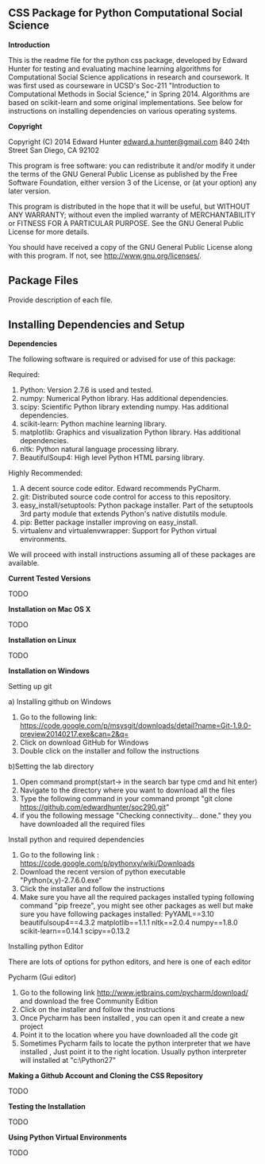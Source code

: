 CSS Package for Python Computational Social Science
---------------------------------------------------

**Introduction**

This is the readme file for the python css package,
developed by Edward Hunter for testing and evaluating machine
learning algorithms for Computational Social Science applications
in research and coursework. It was first used as courseware
in UCSD's Soc-211 "Introduction to Computational
Methods in Social Science," in Spring 2014. Algorithms are based
on scikit-learn and some original implementations. See below for
instructions on installing dependencies on various operating systems.

**Copyright**

Copyright (C) 2014 Edward Hunter
edward.a.hunter@gmail.com
840 24th Street
San Diego, CA 92102

This program is free software: you can redistribute it and/or modify
it under the terms of the GNU General Public License as published by
the Free Software Foundation, either version 3 of the License, or
(at your option) any later version.

This program is distributed in the hope that it will be useful,
but WITHOUT ANY WARRANTY; without even the implied warranty of
MERCHANTABILITY or FITNESS FOR A PARTICULAR PURPOSE.  See the
GNU General Public License for more details.

You should have received a copy of the GNU General Public License
along with this program.  If not, see <http://www.gnu.org/licenses/>.

Package Files
-------------

Provide description of each file.


Installing Dependencies and Setup
---------------------------------

**Dependencies**

The following software is required or advised for use of this package:

Required:

1. Python: Version 2.7.6 is used and tested.
2. numpy: Numerical Python library. Has additional dependencies.
3. scipy: Scientific Python library extending numpy. Has additional
dependencies.
4. scikit-learn: Python machine learning library.
5. matplotlib: Graphics and visualization Python library. Has additional
dependencies.
6. nltk: Python natural language processing library.
7. BeautifulSoup4: High level Python HTML parsing library.

Highly Recommended:

1. A decent source code editor. Edward recommends PyCharm.
2. git: Distributed source code control for access to this repository.
3. easy_install/setuptools: Python package installer. Part of the
setuptools 3rd party module that extends Python's native distutils module.
4. pip: Better package installer improving on easy_install.
5. virtualenv and virtualenvwrapper: Support for Python virtual environments.

We will proceed with install instructions assuming all of these packages
are available.

**Current Tested Versions**

TODO

**Installation on Mac OS X**

TODO

**Installation on Linux**

TODO

**Installation on Windows**

Setting up git

a) Installing github on Windows

1)  Go to the following link: https://code.google.com/p/msysgit/downloads/detail?name=Git-1.9.0-preview20140217.exe&can=2&q=
2)  Click on download GitHub for Windows
3)  Double click on the installer and follow the instructions

b)Setting the lab directory

1) Open command prompt(start-> in the search bar type cmd and hit enter)
2) Navigate to the directory where you want to download all the files
3) Type the following command in your command prompt "git clone https://github.com/edwardhunter/soc290.git"
4) if you the following message "Checking connectivity... done." they you have downloaded all the required files

Install python and required dependencies

1) Go to the following link : https://code.google.com/p/pythonxy/wiki/Downloads
2) Download the recent version of python executable "Python(x,y)-2.7.6.0.exe"
3) Click the installer and follow the instructions
4) Make sure you have all the required packages installed typing following command "pip freeze",
 you might see other packages as well but make sure you have following packages installed:
PyYAML==3.10
beautifulsoup4==4.3.2
matplotlib==1.1.1
nltk==2.0.4
numpy==1.8.0
scikit-learn==0.14.1
scipy==0.13.2


Installing python Editor

There are lots of options for python editors, and here is one of each editor

Pycharm (Gui editor)

1) Go to the following link http://www.jetbrains.com/pycharm/download/ and download the free Community Edition
2) Click on the installer and follow the instructions
3) Once Pycharm has been installed , you can open it and create a new project
4) Point it to the location where you have downloaded all the code git
5) Sometimes Pycharm  fails to locate the python interpreter that we have installed , Just point it to the right location.
Usually python interpreter will installed at "c:\Python27\"

**Making a Github Account and Cloning the CSS Repository**

TODO

**Testing the Installation**

TODO

**Using Python Virtual Environments**

TODO


